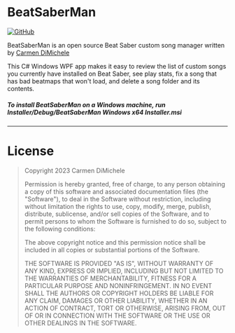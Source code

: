 
# BeatSaberMan

[![GitHub](https://img.shields.io/badge/license-MIT-green)](#License)

BeatSaberMan is an open source Beat Saber custom song manager written by [Carmen DiMichele](https://dimichelec.wixsite.com/carmendimichele) 

This C# Windows WPF app makes it easy to review the list of custom songs you currently have installed
  on Beat Saber, see play stats, fix a song that has bad beatmaps that won't load, and delete a song folder and its contents.

##### To install BeatSaberMan on a Windows machine, run Installer/Debug/BeatSaberMan Windows x64 Installer.msi

---
# License

> Copyright 2023 Carmen DiMichele
>
> Permission is hereby granted, free of charge, to any person obtaining a copy of this software and associated documentation files (the "Software"), to deal in the Software without restriction, including without limitation the rights to use, copy, modify, merge, publish, distribute, sublicense, and/or sell copies of the Software, and to permit persons to whom the Software is furnished to do so, subject to the following conditions:
>
> The above copyright notice and this permission notice shall be included in all copies or substantial portions of the Software.
>
> THE SOFTWARE IS PROVIDED "AS IS", WITHOUT WARRANTY OF ANY KIND, EXPRESS OR IMPLIED, INCLUDING BUT NOT LIMITED TO THE WARRANTIES OF MERCHANTABILITY, FITNESS FOR A PARTICULAR PURPOSE AND NONINFRINGEMENT. IN NO EVENT SHALL THE AUTHORS OR COPYRIGHT HOLDERS BE LIABLE FOR ANY CLAIM, DAMAGES OR OTHER LIABILITY, WHETHER IN AN ACTION OF CONTRACT, TORT OR OTHERWISE, ARISING FROM, OUT OF OR IN CONNECTION WITH THE SOFTWARE OR THE USE OR OTHER DEALINGS IN THE SOFTWARE.



<!-- --------------------------------------------------------------------

Coding Notes:

* add top area stats and functions:
  - count of songs, count of maps with errors, etc.
  - button to fix all erroneous maps

* select practice mode or something to signal a delete in BSM

* is there a way to setup a filter in BSM that will show-up in BS, or
  re-order list to show up in BS in a differnt order

* add a way to mark a song just in this UI

* clean-up code
  
-------------------------------------------------------------------- -->




